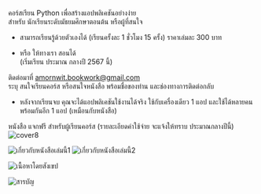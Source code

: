 คอร์สเรียน Python เพื่อสร้างแอปพลิเคชันอย่างง่าย  
สำหรับ นักเรียนระดับมัธยมศึกษาตอนต้น หรือผู้ที่สนใจ    

 - สามารถเรียนรู้ด้วยตัวเองได้ (เรียนครั้งละ 1 ชั่วโมง 15 ครั้ง) ราคาเล่มละ 300 บาท  
 
 - หรือ ให้ทางเรา สอนได้    
   (เริ่มเรียน ประมาณ กลางปี 2567 นี้)     
   
ติดต่อมาที่ amornwit.bookwork@gmail.com        
ระบุ สนใจเรียนคอร์ส หรือสนใจหนังสือ พร้อมชื่อของท่าน และช่องทางการติดต่อกลับ    
   
-  หลังจากเรียนจบ คุณจะได้แอปพลิเคชันใช้งานได้จริง ใช้กับเครื่องเดียว 1 แอป และใช้ได้หลายคนพร้อมกันอีก 1 แอป (เหมือนกับหนังสือ)    

หนังสือ แจกฟรี สำหรับผู้เรียนคอร์ส (รายละเอียดค่าใช้จ่าย จะแจ้งให้ทราบ ประมาณกลางปีนี้)    
![cover8](https://github.com/prakayrat/PythonicAdventure/assets/51775195/e0af96a6-fbb7-4806-830a-5ad08d80755a)

![เกี่ยวกับหนังสือเล่มนี้1](https://github.com/prakayrat/PythonicAdventure/assets/51775195/6f31b416-8af1-4e74-9153-649d14b1f80c)
![เกี่ยวกับหนังสือเล่มนี้2](https://github.com/prakayrat/PythonicAdventure/assets/51775195/f52ad65c-a64b-44cb-8f12-63dfc2fea00f)

![เนื้อหาโดยสังเขป](https://github.com/prakayrat/PythonicAdventure/assets/51775195/d4db3b84-fbb7-48d6-9d1c-7fbb20b23fc4)

![สารบัญ](https://github.com/prakayrat/PythonicAdventure/assets/51775195/9d9dff51-24ca-414f-88b1-6a9c1b0521e7)
